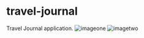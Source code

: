 # travel-journal
Travel Journal application.
![imageone](https://i.imgur.com/T74AFuT.png)
![imagetwo](https://i.imgur.com/MCEtT8f.png)
